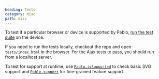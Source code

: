 ```yaml
---
heading: Tests
category: misc
path: misc
---
```

To test if a particular browser or device is supported by Pablo, <a href="/tests/" target="_blank">run the test suite</a> on the device.

If you need to run the tests locally, checkout the repo and open `tests/index.html` in the browser. For the Ajax tests to pass, you should run from a localhost server.

To test for support at runtime, use [`Pablo.isSupported`](/api/Pablo.isSupported/) to check basic SVG support and [`Pablo.support`](/api/Pablo.support/) for fine-grained feature support.
